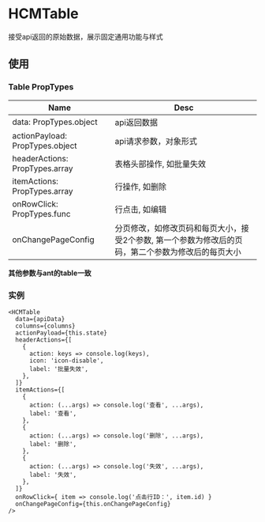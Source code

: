 # HCMTable
接受api返回的原始数据，展示固定通用功能与样式

## 使用

### Table PropTypes
Name | Desc |
----------|-------------
data: PropTypes.object | api返回数据
actionPayload: PropTypes.object | api请求参数，对象形式
headerActions: PropTypes.array | 表格头部操作, 如批量失效
itemActions: PropTypes.array | 行操作, 如删除
onRowClick: PropTypes.func | 行点击, 如编辑
onChangePageConfig | 分页修改，如修改页码和每页大小，接受2个参数, 第一个参数为修改后的页码，第二个参数为修改后的每页大小

**其他参数与ant的table一致**

### 实例
```
<HCMTable
  data={apiData}
  columns={columns}
  actionPayload={this.state}
  headerActions={[
    {
      action: keys => console.log(keys),
      icon: 'icon-disable',
      label: '批量失效',
    },
  ]}
  itemActions={[
    {
      action: (...args) => console.log('查看', ...args),
      label: '查看',
    },
    {
      action: (...args) => console.log('删除', ...args),
      label: '删除',
    },
    {
      action: (...args) => console.log('失效', ...args),
      label: '失效',
    },
  ]}
  onRowClick={ item => console.log('点击行ID：', item.id) }
  onChangePageConfig={this.onChangePageConfig}
/>
```
